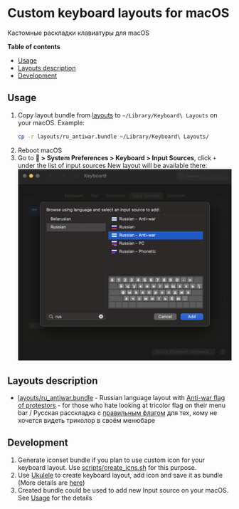 Custom keyboard layouts for macOS
=================================

Кастомные раскладки клавиатуры для macOS

**Table of contents**

- [Usage](#usage)
- [Layouts description](#layouts-description)
- [Development](#development)


Usage
-----

1. Copy layout bundle from [layouts](./layouts) to `~/Library/Keyboard\ Layouts` on your macOS. Example:
   ```bash
   cp -r layouts/ru_antiwar.bundle ~/Library/Keyboard\ Layouts/
   ```
2. Reboot macOS
3. Go to ** > System Preferences > Keyboard > Input Sources**, click `+` under the list of input sources
   New layout will be available there:
   ![input_sources](/docs/keyboard_input_sources.png)

Layouts description
-------------------

- [layouts/ru_antiwar.bundle](./layouts/ru_antiwar.bundle) - Russian language layout with [Anti-war flag of protestors](https://en.wikipedia.org/wiki/White-blue-white_flag) - for those who hate looking at tricolor flag on their menu bar / Русская расскладка с [правильным флагом](https://en.wikipedia.org/wiki/White-blue-white_flag) для тех, кому не хочется видеть триколор в своём менюбаре

Development
-----------

1. Generate iconset bundle if you plan to use custom icon for your keyboard layout. Use [scripts/create_icns.sh](scripts/create_icns.sh) for this purpose.
2. Use [Ukulele](https://software.sil.org/ukelele/) to create keyboard layout, add icon and save it as bundle (More details are [here](https://saltesta.com/hack/customizing-mac-input-source-icon/))
3. Created bundle could be used to add new Input source on your macOS. See [Usage](#usage) for the details
